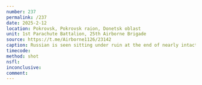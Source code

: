 ```yaml
---
number: 237
permalink: /237
date: 2025-2-12
location: Pokrovsk, Pokrovsk raion, Donetsk oblast
unit: 1st Parachute Battalion, 25th Airborne Brigade
source: https://t.me/Airborne1126/23142
caption: Russian is seen sitting under ruin at the end of nearly intact long green fence holding his rifle under his chin and pulling the trigger
timecode: 
method: shot
nsfl: 
inconclusive: 
comment: 
---
```

<script async src="https://telegram.org/js/telegram-widget.js?22" data-telegram-post="Airborne1126/23142" data-width="100%"></script>
